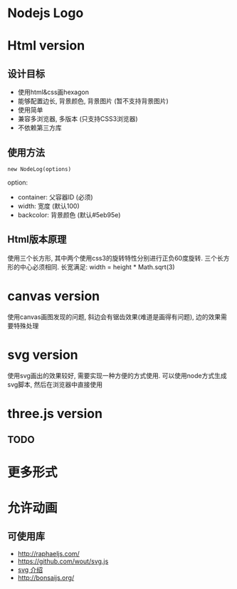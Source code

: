 Nodejs Logo
=======

# Html version

## 设计目标

* 使用html&css画hexagon
* 能够配置边长, 背景颜色, 背景图片 (暂不支持背景图片)
* 使用简单
* 兼容多浏览器, 多版本 (只支持CSS3浏览器)
* 不依赖第三方库

## 使用方法

    new NodeLog(options)

option:
    
* container: 父容器ID (必须)  
* width: 宽度  (默认100)
* backcolor: 背景颜色  (默认#5eb95e)

## Html版本原理
使用三个长方形, 其中两个使用css3的旋转特性分别进行正负60度旋转. 三个长方形的中心必须相同.
长宽满足: width = height * Math.sqrt(3)


# canvas version
使用canvas画图发现的问题, 斜边会有锯齿效果(难道是画得有问题), 边的效果需要特殊处理


# svg version
使用svg画出的效果较好, 需要实现一种方便的方式使用.
可以使用node方式生成svg脚本, 然后在浏览器中直接使用



# three.js version


## TODO

# 更多形式
# 允许动画


## 可使用库

* http://raphaeljs.com/
* https://github.com/wout/svg.js
* [svg 介绍](http://www.ibm.com/developerworks/cn/web/1107_pangjun_svgcanvas1/)
* http://bonsaijs.org/

